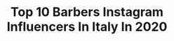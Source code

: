 ---
title: Top 10 Barbers Instagram Influencers In Italy In 2020
description: >-
  Find top barbers Instagram influencers in Italy in 2020. Most popular hashtags: #barber #barbershop #hair #barbers.
platform: Instagram
profiles:
  - username: "ivanromano_"
    fullname: >-
      Ivan Romano
    location: "Italy"
    followers: 6712
    engagement: 1387
    commentsToLikes: 0.070002
    id: ck8t1sr2mwvnd0j785ztuxkm6
    verified: false
    hashtags: ""
  - username: "nando.quaranta_barber"
    fullname: >-
      Nando Quaranta
    location: "Italy"
    followers: 56363
    engagement: 412
    commentsToLikes: 0.014261
    id: ck5byp2napkdc0i117bx1abfi
    verified: false
    hashtags: "#fuego, #quarantannperdona, #newlook, #razorfade"
  - username: "francesco.amoroso_barber"
    fullname: >-
      ● HAIR LOVING
    location: "Italy"
    followers: 19457
    engagement: 208
    commentsToLikes: 0.018851
    id: ck135g51018xl0i19ypx876j0
    verified: false
    hashtags: "#barber, #sfumazor, #razorfade, #barbero"
  - username: "gabrielli_barbershop"
    fullname: >-
      Daniel Gabrielli
    location: "Italy"
    followers: 4123
    engagement: 1680
    commentsToLikes: 0.061934
    id: ck5c6gkob5e6u0i11advgbwcv
    verified: false
    hashtags: "#barber, #barbergang, #sharpfade, #guyshair"
  - username: "alessiobuccheri"
    fullname: >-
      •𝑻𝑯𝑬 𝑩𝑨𝑹𝑩𝑬𝑹💈
    location: "Italy"
    followers: 50946
    engagement: 80
    commentsToLikes: 0.059619
    id: ck8ta40mgqdzm0j7858nor7jt
    verified: false
    hashtags: "#industrial, #andr, #panasonicbarber, #barbershop"
  - username: "mikyy.ella"
    fullname: >-
      Mihaela Stelniceanu
    location: "Italy"
    followers: 94924
    engagement: 556
    commentsToLikes: 0.010595
    id: ck134rtgixw240i190yp4hnz5
    verified: false
    hashtags: "#changelook, #bucharest, #btconeshot2020, #menshair"
  - username: "luigimarchinitattoos"
    fullname: >-
      Luigi Marchini Tattoos
    location: "Italy"
    followers: 38879
    engagement: 127
    commentsToLikes: 0.048281
    id: ck0w2kws2ovlg0i19l9au3lz8
    verified: false
    hashtags: "#tatuatoripermilano, #maoribraccio, #tribal, #tuttoandr"
  - username: "axel_barber_comolli_abc"
    fullname: >-
      𝐀𝐗𝐄𝐋 𝐁𝐀𝐑𝐁𝐄𝐑 𝐂𝐎𝐌𝐎𝐋𝐋𝐈 𝐀𝐁𝐂 💈
    location: "Italy"
    followers: 60122
    engagement: 143
    commentsToLikes: 0.011876
    id: ck6ubn3cpajvv0j71uknjusg3
    verified: false
    hashtags: "#seite, #hairtattoo, #italy, #tutorial"
  - username: "cabeza.deperro.bearded"
    fullname: >-
      Cabeza 🇮🇹🔱 TITANS 🔱🇮🇹
    location: "Italy"
    followers: 10705
    engagement: 1229
    commentsToLikes: 0.075425
    id: ck15s7cwkbleb0i1990faq49e
    verified: false
    hashtags: "#cabezadeperrobearded, #repost, #beardedworld, #stayhome"
  - username: "fabiocorallo1"
    fullname: >-
      Fabio Corallo
    location: "Italy"
    followers: 12005
    engagement: 689
    commentsToLikes: 0.160596
    id: ck6tqe7ubqxxk0j718bq13ra0
    verified: false
    hashtags: "#igtv, #athomewithasos, #deseniocode, #menstyle"
---